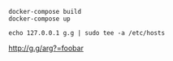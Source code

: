```
docker-compose build
docker-compose up

echo 127.0.0.1 g.g | sudo tee -a /etc/hosts
```

http://g.g/arg?=foobar
